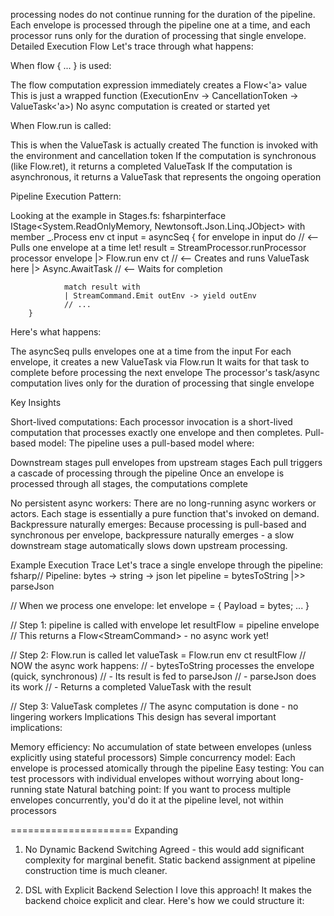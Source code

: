 processing nodes do not continue running for the duration of the pipeline. Each envelope is processed through the pipeline one at a time, and each processor runs only for the duration of processing that single envelope.
Detailed Execution Flow
Let's trace through what happens:

When flow { ... } is used:

The flow computation expression immediately creates a Flow<'a> value
This is just a wrapped function (ExecutionEnv -> CancellationToken -> ValueTask<'a>)
No async computation is created or started yet


When Flow.run is called:

This is when the ValueTask is actually created
The function is invoked with the environment and cancellation token
If the computation is synchronous (like Flow.ret), it returns a completed ValueTask
If the computation is asynchronous, it returns a ValueTask that represents the ongoing operation


Pipeline Execution Pattern:

Looking at the example in Stages.fs:
fsharpinterface IStage<System.ReadOnlyMemory<byte>, Newtonsoft.Json.Linq.JObject> with
    member _.Process env ct input =
        asyncSeq {
            for envelope in input do  // <-- Pulls one envelope at a time
                let! result = 
                    StreamProcessor.runProcessor processor envelope
                    |> Flow.run env ct    // <-- Creates and runs ValueTask here
                    |> Async.AwaitTask    // <-- Waits for completion
                    
                match result with
                | StreamCommand.Emit outEnv -> yield outEnv
                // ...
        }
Here's what happens:

The asyncSeq pulls envelopes one at a time from the input
For each envelope, it creates a new ValueTask via Flow.run
It waits for that task to complete before processing the next envelope
The processor's task/async computation lives only for the duration of processing that single envelope

Key Insights

Short-lived computations: Each processor invocation is a short-lived computation that processes exactly one envelope and then completes.
Pull-based model: The pipeline uses a pull-based model where:

Downstream stages pull envelopes from upstream stages
Each pull triggers a cascade of processing through the pipeline
Once an envelope is processed through all stages, the computations complete


No persistent async workers: There are no long-running async workers or actors. Each stage is essentially a pure function that's invoked on demand.
Backpressure naturally emerges: Because processing is pull-based and synchronous per envelope, backpressure naturally emerges - a slow downstream stage automatically slows down upstream processing.

Example Execution Trace
Let's trace a single envelope through the pipeline:
fsharp// Pipeline: bytes -> string -> json
let pipeline = bytesToString |>> parseJson

// When we process one envelope:
let envelope = { Payload = bytes; ... }

// Step 1: pipeline is called with envelope
let resultFlow = pipeline envelope
// This returns a Flow<StreamCommand<JObject>> - no async work yet!

// Step 2: Flow.run is called
let valueTask = Flow.run env ct resultFlow
// NOW the async work happens:
// - bytesToString processes the envelope (quick, synchronous)
// - Its result is fed to parseJson
// - parseJson does its work
// - Returns a completed ValueTask with the result

// Step 3: ValueTask completes
// The async computation is done - no lingering workers
Implications
This design has several important implications:

Memory efficiency: No accumulation of state between envelopes (unless explicitly using stateful processors)
Simple concurrency model: Each envelope is processed atomically through the pipeline
Easy testing: You can test processors with individual envelopes without worrying about long-running state
Natural batching point: If you want to process multiple envelopes concurrently, you'd do it at the pipeline level, not within processors

===================== Expanding

1. No Dynamic Backend Switching
Agreed - this would add significant complexity for marginal benefit. Static backend assignment at pipeline construction time is much cleaner.

3. DSL with Explicit Backend Selection
I love this approach! It makes the backend choice explicit and clear. Here's how we could structure it:

